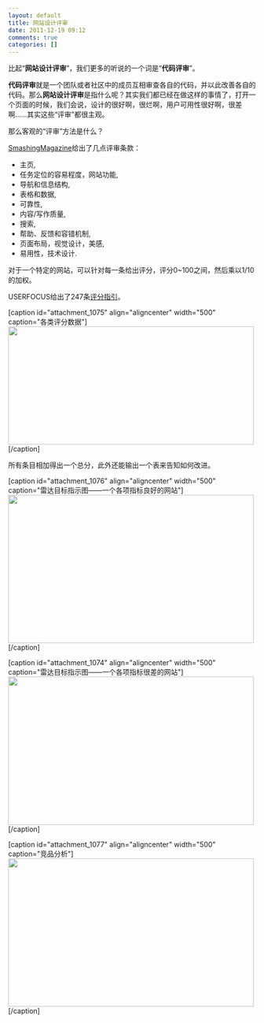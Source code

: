 ```yaml
---
layout: default
title: 网站设计评审
date: 2011-12-19 09:12
comments: true
categories: []
---
```

比起“<strong>网站设计评审</strong>”，我们更多的听说的一个词是“<strong>代码评审</strong>”。

<strong>代码评审</strong>就是一个团队或者社区中的成员互相审查各自的代码，并以此改善各自的代码。那么<strong>网站设计评审</strong>是指什么呢？其实我们都已经在做这样的事情了，打开一个页面的时候，我们会说，设计的很好啊，很烂啊，用户可用性很好啊，很差啊……其实这些“评审”都很主观。

那么客观的“评审”方法是什么？

<a href="http://uxdesign.smashingmagazine.com/2011/12/16/guide-heuristic-website-reviews/">SmashingMagazine</a>给出了几点评审条款：
<ul>
	<li>主页,</li>
	<li>任务定位的容易程度，网站功能,</li>
	<li>导航和信息结构,</li>
	<li>表格和数据,</li>
	<li>可靠性,</li>
	<li>内容/写作质量,</li>
	<li>搜索,</li>
	<li>帮助、反馈和容错机制,</li>
	<li>页面布局，视觉设计，美感,</li>
	<li>易用性，技术设计.</li>
</ul>
对于一个特定的网站，可以针对每一条给出评分，评分0~100之间，然后乘以1/10的加权。

USERFOCUS给出了247条<a href="http://www.userfocus.co.uk/resources/guidelines.html">评分指引</a>。

[caption id="attachment_1075" align="aligncenter" width="500" caption="各类评分数据"]<img class="size-full wp-image-1075" title="table" src="http://yuguo.github.com/blog/files/2011/12/table.jpg" alt="" width="500" height="240" />[/caption]

所有条目相加得出一个总分，此外还能输出一个表来告知如何改进。

[caption id="attachment_1076" align="aligncenter" width="500" caption="雷达目标指示图——一个各项指标良好的网站"]<img class="size-full wp-image-1076" title="12" src="http://yuguo.github.com/blog/files/2011/12/12.jpg" alt="" width="500" height="301" />[/caption]

[caption id="attachment_1074" align="aligncenter" width="500" caption="雷达目标指示图——一个各项指标很差的网站"]<img class="size-full wp-image-1074" title="21" src="http://yuguo.github.com/blog/files/2011/12/21.jpg" alt="" width="500" height="301" />[/caption]

[caption id="attachment_1077" align="aligncenter" width="500" caption="竞品分析"]<img class="size-full wp-image-1077" title="71" src="http://yuguo.github.com/blog/files/2011/12/71.jpg" alt="" width="500" height="301" />[/caption]
